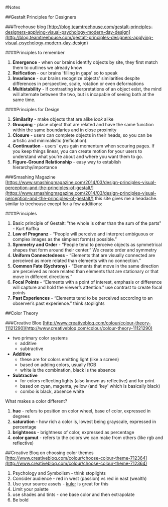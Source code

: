 #Notes

##Gestalt Principles for Designers

###Treehouse blog
[http://blog.teamtreehouse.com/gestalt-principles-designers-applying-visual-psychology-modern-day-design](http://blog.teamtreehouse.com/gestalt-principles-designers-applying-visual-psychology-modern-day-design)

####Principles to remember
1. **Emergence** - when our brains identify objects by site, they first match them to outlines we already know
2. **Reification** - our brains 'filling in gaps' so to speak
3. **Invariance** - our brains recognize objects' similarities despite differences in perspective, scale, rotation or even deformations
4. **Multistability** - If contrasting interpretations of an object exist, the mind will alternate between the two, but is incapable of seeing both at the same time.

####Principles for Design
1. **Similarity** - make objects that are alike _look_ alike
2. **Grouping** - place object that are related and have the same function within the same boundaries and in close proximity
3. **Closure** - users can complete objects in their heads, so you can be artistic and minimalistic (reification).
4. **Continuation** - users' eyes gain momentum when scouring pages. If you keep things linear, you can create motion for your users to understand what you're about and where you want them to go.
5. **Figure-Ground Relationship** - easy way to establish hierarchy/importance

###Smashing Magazine
[https://www.smashingmagazine.com/2014/03/design-principles-visual-perception-and-the-principles-of-gestalt/](https://www.smashingmagazine.com/2014/03/design-principles-visual-perception-and-the-principles-of-gestalt/)
this site gives me a headache. similar to treehouse except for a few additions:

####Principles
1. Basic principle of Gestalt: "the whole is other than the sum of the parts" - Kurt Koffka
2. **Law of Pragnanz** - “People will perceive and interpret ambiguous or complex images as the simplest form(s) possible.”
3. **Symmetry and Order** - “People tend to perceive objects as symmetrical shapes that form around their center.” We create order and symmetry
4. **Uniform Connectedness** - “Elements that are visually connected are perceived as more related than elements with no connection.”
5. **Common Fate (Sychrony)** - “Elements that move in the same direction are perceived as more related than elements that are stationary or that move in different directions.”
6. **Focal Points** - “Elements with a point of interest, emphasis or difference will capture and hold the viewer’s attention.” use contrast to create focal points
7. **Past Experiences** - “Elements tend to be perceived according to an observer’s past experience.” think stoplights

##Color Theory

###Creative Bloq
[http://www.creativebloq.com/colour/colour-theory-11121290](http://www.creativebloq.com/colour/colour-theory-11121290)

- two primary color systems
    + additive
    + subtractive
- **Additive**
    + these are for colors emitting light (like a screen)
    + based on adding colors, usually RGB
    + white is the combination, black is the absence
- **Subtractive**
    + for colors reflecting lights (also known as reflective) and for print
    + based on cyan, magenta, yellow (and 'key' which is basically black)
    + combo is black, absence white

What makes a color different?
1. **hue** - refers to position on color wheel, base of color, expressed in degrees
2. **saturation** - how rich a color is, lowest being grayscale, expressed in percentage
3. **brightness** - brightness of color, expressed as percentage
4. **color gamut** - refers to the colors we can make from others (like rgb and reflective)

##Creative Bloq on choosing color themes
[http://www.creativebloq.com/colour/choose-colour-theme-712364](http://www.creativebloq.com/colour/choose-colour-theme-712364)

1. Psychology and Symbolism - think stoplights
2. Consider audience - red in west (passion) vs red in east (wealth)
3. Use your source assets - [kuler](http://color.adobe.com) is great for this
4. Limit your palette
5. use shades and tints - one base color and then extrapolate
6. Be bold










